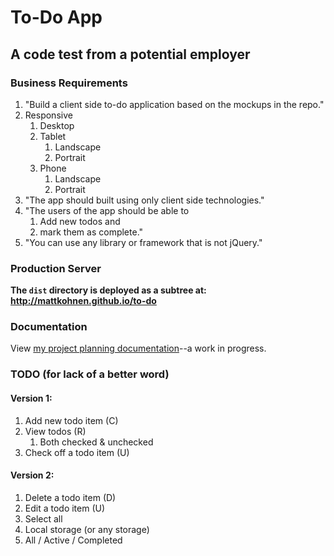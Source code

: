 # To-Do App
## A code test from a potential employer

### Business Requirements
1. "Build a client side to-do application based on the mockups in the repo."
2. Responsive
    1. Desktop
    2. Tablet
        1. Landscape
        2. Portrait
    3. Phone
        1. Landscape
        2. Portrait
3. "The app should built using only client side technologies."
4.  "The users of the app should be able to
    1. Add new todos and
    2. mark them as complete."
5. "You can use any library or framework that is not jQuery."

### Production Server
**The `dist` directory is deployed as a subtree at:  http://mattkohnen.github.io/to-do**

### Documentation
View [my project planning documentation](http://www.evernote.com/shard/s131/sh/2d735487-a027-42a5-a472-408f63c4a467/0d179457eb6a682f09294bbb41f3ca57)--a work in progress.

### TODO (for lack of a better word)

#### Version 1:
1. Add new todo item (C)
2. View todos (R)
    1. Both checked & unchecked
3. Check off a todo item (U)

#### Version 2:
1. Delete a todo item (D)
2. Edit a todo item (U)
3. Select all
4. Local storage (or any storage)
5. All / Active / Completed
